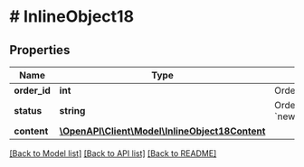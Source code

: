 # # InlineObject18

## Properties

Name | Type | Description | Notes
------------ | ------------- | ------------- | -------------
**order_id** | **int** | Order ID. | [optional]
**status** | **string** | Order status: &#x60;new&#x60;/&#x60;paid&#x60;/&#x60;done&#x60;/&#x60;canceled&#x60;. | [optional]
**content** | [**\OpenAPI\Client\Model\InlineObject18Content**](InlineObject18Content.md) |  | [optional]

[[Back to Model list]](../../README.md#models) [[Back to API list]](../../README.md#endpoints) [[Back to README]](../../README.md)
